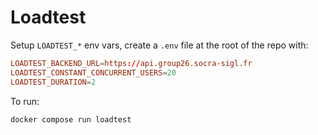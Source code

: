 # Loadtest

Setup `LOADTEST_*` env vars, create a `.env` file at the root of the repo with:

```conf
LOADTEST_BACKEND_URL=https://api.group26.socra-sigl.fr
LOADTEST_CONSTANT_CONCURRENT_USERS=20
LOADTEST_DURATION=2
```

To run:

```sh
docker compose run loadtest
```
